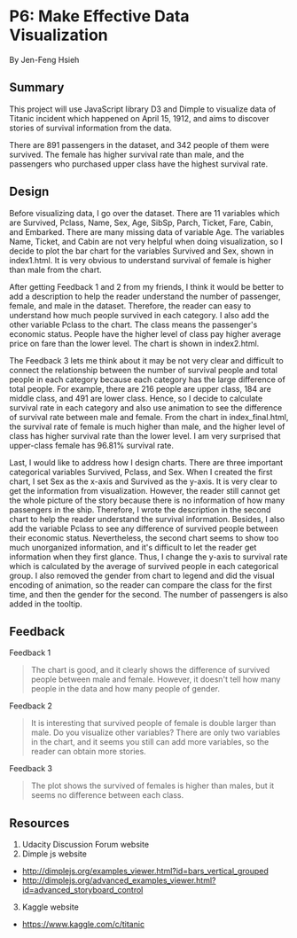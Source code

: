 # P6: Make Effective Data Visualization

By Jen-Feng Hsieh


## Summary
This project will use JavaScript library D3 and Dimple to visualize data of Titanic incident which happened on April 15, 1912, and aims to discover stories of survival information from the data.

There are 891 passengers in the dataset, and 342 people of them were survived. The female has higher survival rate than male, and the passengers who purchased upper class have the highest survival rate.


## Design
Before visualizing data, I go over the dataset. There are 11 variables which are Survived, Pclass, Name, Sex, Age, SibSp, Parch, Ticket, Fare, Cabin, and Embarked. There are many missing data of variable Age. The variables Name, Ticket, and Cabin are not very helpful when doing visualization, so I decide to plot the bar chart for the variables Survived and Sex, shown in index1.html. It is very obvious to understand survival of female is higher than male from the chart. 

After getting Feedback 1 and 2 from my friends, I think it would be better to add a description to help the reader understand the number of passenger, female, and male in the dataset. Therefore,  the reader can easy to understand how much people survived in each category. I also add the other variable Pclass to the chart. The class means the passenger's economic status. People have the higher level of class pay higher average price on fare than the lower level. The chart is shown in index2.html.

The Feedback 3 lets me think about it may be not very clear and difficult to connect the relationship between the number of survival people and total people in each category because each category has the large difference of total people. For example, there are 216 people are upper class, 184 are middle class, and 491 are lower class. Hence, so I decide to calculate survival rate in each category and also use animation to see the difference of survival rate between male and female. From the chart in index_final.html, the survival rate of female is much higher than male, and the higher level of class has higher survival rate than the lower level. I am very surprised that upper-class female has 96.81% survival rate.

Last, I would like to address how I design charts. There are three important categorical variables Survived, Pclass, and Sex. When I created the first chart, I set Sex as the x-axis and Survived as the y-axis. It is very clear to get the information from visualization. However, the reader still cannot get the whole picture of the story because there is no information of how many passengers in the ship. Therefore, I wrote the description in the second chart to help the reader understand the survival information. Besides, I also add the variable Pclass to see any difference of survived people between their economic status. Nevertheless, the second chart seems to show too much unorganized information, and it's difficult to let the reader get information when they first glance. Thus, I change the y-axis to survival rate which is calculated by the average of survived people in each categorical group. I also removed the gender from chart to legend and did the visual encoding of animation, so the reader can compare the class for the first time, and then the gender for the second. The number of passengers is also added in the tooltip.

## Feedback
Feedback 1 
> The chart is good, and it clearly shows the difference of survived people between male and female. However, it doesn't tell how many people in the data and how many people of gender.

Feedback 2
> It is interesting that survived people of female is double larger than male. Do you visualize other variables? There are only two variables in the chart, and it seems you still can add more variables, so the reader can obtain more stories.

Feedback 3
> The plot shows the survived of females is higher than males, but it seems no difference between each class.  


## Resources
1. Udacity Discussion Forum website
2. Dimple js website
- http://dimplejs.org/examples_viewer.html?id=bars_vertical_grouped
- http://dimplejs.org/advanced_examples_viewer.html?id=advanced_storyboard_control
3. Kaggle website
- https://www.kaggle.com/c/titanic

